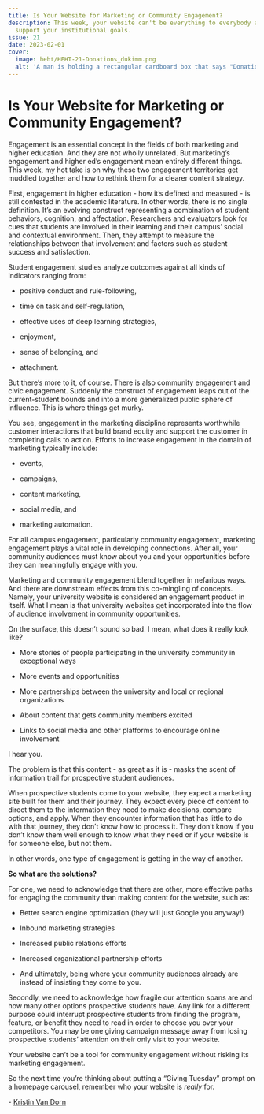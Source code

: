 ```yaml
---
title: Is Your Website for Marketing or Community Engagement?
description: This week, your website can't be everything to everybody and still
  support your institutional goals.
issue: 21
date: 2023-02-01
cover:
  image: heht/HEHT-21-Donations_dukimm.png
  alt: 'A man is holding a rectangular cardboard box that says "Donations" on it in black sharpie. He is wearing a blue shirt and khaki pants.'
---
```


Is Your Website for Marketing or Community Engagement?
======================================================

Engagement is an essential concept in the fields of both marketing and higher education. And they are not wholly unrelated. But marketing’s engagement and higher ed’s engagement mean entirely different things. This week, my hot take is on why these two engagement territories get muddled together and how to rethink them for a clearer content strategy.

First, engagement in higher education - how it’s defined and measured - is still contested in the academic literature. In other words, there is no single definition. It’s an evolving construct representing a combination of student behaviors, cognition, and affectation. Researchers and evaluators look for cues that students are involved in their learning and their campus’ social and contextual environment. Then, they attempt to measure the relationships between that involvement and factors such as student success and satisfaction.

Student engagement studies analyze outcomes against all kinds of indicators ranging from:

* positive conduct and rule-following,

* time on task and self-regulation,

* effective uses of deep learning strategies,

* enjoyment,

* sense of belonging, and

* attachment.

But there’s more to it, of course. There is also community engagement and civic engagement. Suddenly the construct of engagement leaps out of the current-student bounds and into a more generalized public sphere of influence. This is where things get murky.

You see, engagement in the marketing discipline represents worthwhile customer interactions that build brand equity and support the customer in completing calls to action. Efforts to increase engagement in the domain of marketing typically include:

* events,

* campaigns,

* content marketing,

* social media, and

* marketing automation.

For all campus engagement, particularly community engagement, marketing engagement plays a vital role in developing connections. After all, your community audiences must know about you and your opportunities before they can meaningfully engage with you.

Marketing and community engagement blend together in nefarious ways. And there are downstream effects from this co-mingling of concepts. Namely, your university website is considered an engagement product in itself. What I mean is that university websites get incorporated into the flow of audience involvement in community opportunities.

On the surface, this doesn’t sound so bad. I mean, what does it really look like?

* More stories of people participating in the university community in exceptional ways

* More events and opportunities

* More partnerships between the university and local or regional organizations

* About content that gets community members excited

* Links to social media and other platforms to encourage online involvement

I hear you.

The problem is that this content - as great as it is - masks the scent of information trail for prospective student audiences.

When prospective students come to your website, they expect a marketing site built for them and their journey. They expect every piece of content to direct them to the information they need to make decisions, compare options, and apply. When they encounter information that has little to do with that journey, they don’t know how to process it. They don’t know if you don’t know them well enough to know what they need or if your website is for someone else, but not them.

In other words, one type of engagement is getting in the way of another.

**So what are the solutions?**

For one, we need to acknowledge that there are other, more effective paths for engaging the community than making content for the website, such as:

* Better search engine optimization (they will just Google you anyway!)

* Inbound marketing strategies

* Increased public relations efforts

* Increased organizational partnership efforts

* And ultimately, being where your community audiences already are instead of insisting they come to you.

Secondly, we need to acknowledge how fragile our attention spans are and how many other options prospective students have. Any link for a different purpose could interrupt prospective students from finding the program, feature, or benefit they need to read in order to choose you over your competitors. You may be one giving campaign message away from losing prospective students’ attention on their only visit to your website.

Your website can’t be a tool for community engagement without risking its marketing engagement.

So the next time you’re thinking about putting a “Giving Tuesday” prompt on a homepage carousel, remember who your website is _really_ for.

\- [Kristin Van Dorn](https://twitter.com/yossariansghost)
